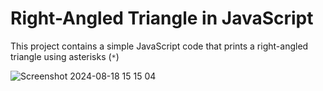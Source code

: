# Right-Angled Triangle in JavaScript

This project contains a simple JavaScript code that prints a right-angled triangle using asterisks (`*`)

![Screenshot 2024-08-18 15 15 04](https://github.com/user-attachments/assets/ef8b2a36-c3e1-4b2a-b27a-07cc035958fc)
